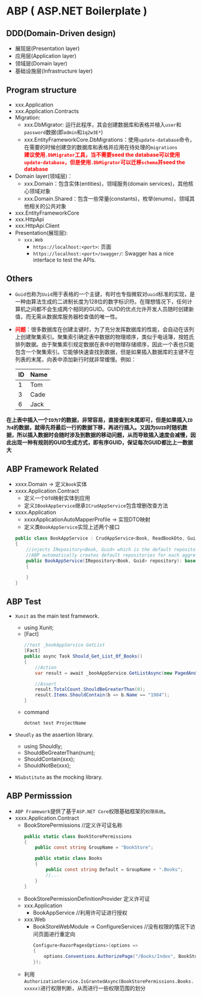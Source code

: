 # ABP ( ASP.NET Boilerplate )
## DDD(Domain-Driven design)
* 展现层(Presentation layer)
* 应用层(Application layer)
* 领域层(Domain layer)
* 基础设施层(Infrastructure layer)

## Program structure
* xxx.Application
* xxx.Application.Contracts
* Migration:
    * xxx.DbMigrator: 运行此程序，其会创建数据库和表格并植入`user`和`password`数据(即`admin`和`1q2w3E*`)
    * xxx.EntityFrameworkCore.DbMigrations：使用`update-database`命令，在需要的时候创建空的数据库和表格并应用在待处理的`migrations`  
    **<font color="red">建议使用`.DbMigrator`工具，当不需要seed the database可以使用`update-database`，但是使用`.DbMigrator`可以迁移`schema`并seed the database</font>**
* Domain layer(领域层)：
    * xxx.Domain：包含实体(entities)，领域服务(domain services)，其他核心领域对象
    * xxx.Domain.Shared：包含一些常量(constants)，枚举(enums)，领域其他相关的公共对象
* xxx.EntityFrameworkCore
* xxx.HttpApi
* xxx.HttpApi.Client
* Presentation(展现层):
    * `xxx.Web`
        * `https://localhost:<port>`: 页面
        * `https://localhost:<port>/swagger/`: Swagger has a nice interface to test the APIs.

## Others
* `Guid`也称为`Uuid`用于表格的一个主键，有时也专指微软对`uuid`标准的实现，是一种由算法生成的二进制长度为128位的数字标识符。在理想情况下，任何计算机之间都不会生成两个相同的GUID。GUID的优点允许开发人员随时创建新值，而无需从数据库服务器检查值的唯一性。
* **<font color="red">问题</font>**：很多数据库在创建主键时，为了充分发挥数据库的性能，会自动在该列上创建聚集索引。聚集索引确定表中数据的物理顺序，类似于电话簿，按姓氏排列数据。由于聚集索引规定数据在表中的物理存储顺序，因此一个表也只能包含一个聚集索引。它能够快速查找到数据，但是如果插入数据库的主键不在列表的末尾，向表中添加新行时就非常缓慢。例如：

    |ID|Name|
    |--|----|
    |1|Tom|
    |3|Cade|
    |6|Jack|
**在上表中插入一个`ID为7`的数据，非常容易，直接查到末尾即可，但是如果插入`ID为4`的数据，就得先将最后一行的数据下移，再进行插入。又因为`GUID`时随机数据，所以插入数据时会随时涉及到数据的移动问题，从而导致插入速度会减慢，因此出现一种有规则的GUID生成方式，即有序GUID，保证每次GUID都比上一数据大**


## ABP Framework Related
* xxxx.Domain &rarr; 定义`Book`实体
* xxxx.Application.Contract
    * 定义一个`DTO`映射实体到应用
    * 定义`IBookAppService`继承`ICrudAppService`包含增删改查方法
* xxxx.Application
    * xxxxApplicationAutoMapperProfile &rarr; 实现DTO映射
    * 定义类`BookAppService`实现上述两个接口
    ```cs
    public class BookAppService : CrudAppService<Book, ReadBookDto, Guid, PagedAndSortedResultRequestDto, CreateUpdateBookDto>, IBookAppService 
    {
        //injects IRepository<Book, Guid> which is the default repository for the Book entity
        //ABP automatically creates default repositories for each aggregate root (or entity)
        public BookAppService(IRepository<Book, Guid> repository): base(repository)
        {

        }
    }
    ```
## ABP Test
* `Xunit` as the main test framework.
    * using Xunit;
    * [Fact]
        ```cs
        //test _bookAppService GetList
        [Fact]
        public async Task Should_Get_List_Of_Books()
        {
            //Action
            var result = await _bookAppService.GetListAsync(new PagedAndSortedResultRequestDto());

            //Assert
            result.TotalCount.ShouldBeGreaterThan(0);
            result.Items.ShouldContain(b => b.Name == "1984");
        }
        ```
    * command
        ```sh
        dotnet test ProjectName
        ```
* `Shoudly` as the assertion library.
    * using Shouldly;
    * ShouldBeGreaterThan(num);
    * ShouldContain(xxx);
    * ShouldNotBe(xxx);

* `NSubstitute` as the mocking library.

## ABP Permisssion
* `ABP Framework`提供了基于`ASP.NET Core`权限基础框架的`权限系统`。
* xxxx.Application.Contract
    * BookStorePermissions //定义许可证名称
        ```cs
        public static class BookStorePermissions
        {
            public const string GroupName = "BookStore";

            public static class Books
            {
                public const string Default = GroupName + ".Books";
                //...
            }
        }
        ```
    * BookStorePermissionDefinitionProvider 定义许可证
    * xxx.Application 
        * BookAppService //利用许可证进行授权
    * xxx.Web
        * BookStoreWebModule &rarr; ConfigureServices //没有权限的情况下访问页面进行重定向
            ```cs
            Configure<RazorPagesOptions>(options =>
            {
                options.Conventions.AuthorizePage("/Books/Index", BookStorePermissions.Books.Default);
            });
            ```
    * 利用`AuthorizationService.IsGrantedAsync(BookStorePermissions.Books.xxxxx)`进行权限判断，从而进行一些权限范围的划分
